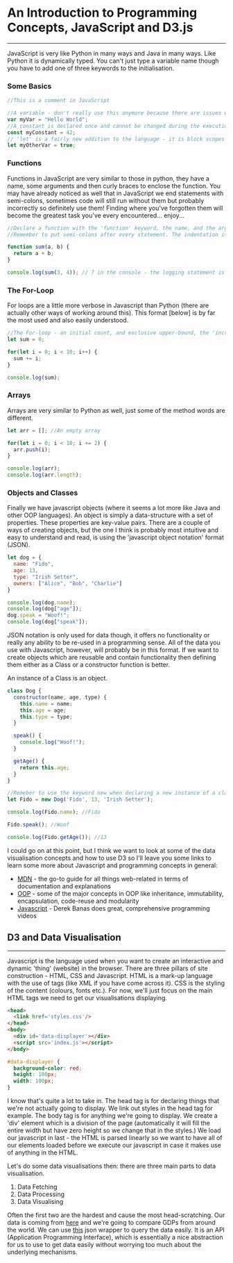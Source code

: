 # An Introduction to Programming Concepts, JavaScript and D3.js
----------------------------------
JavaScript is very like Python in many ways and Java in many ways. Like Python it is dynamically typed. You can't just type a variable name though you have to add one of three keywords to the initialisation.

### Some Basics

```javascript
//This is a comment in JavaScript

//A variable - don't really use this anymore because there are issues with scoping (not catastrophic if you do)
var myVar = "Hello World";
//A constant is declared once and cannot be changed during the execution of the program
const myConstant = 42;
// 'let' is a fairly new addition to the language - it is block scopes i.e. it is related to any { } that surround it
let myOtherVar = true;
```

### Functions

Functions in JavaScript are very similar to those in python, they have a name, some arguments and then curly braces to enclose the function. You may have already noticed as well that in JavaScript we end statements with semi-colons, sometimes code will still run without them but probably incorrectly so definitely use them! Finding where you've forgotten them will become the greatest task you've every encountered... enjoy...

```javascript
//Declare a function with the 'function' keyword, the name, and the arguments in round brackets and then the function code inside curly-brackets
//Remember to put semi-colons after every statement. The indentation is stylistic not necessary for runnable code but definitely good for readable code.

function sum(a, b) {
  return a + b;
}

console.log(sum(3, 4)); // 7 in the console - the logging statement is the same as print - great for debugging
```

### The For-Loop

For loops are a little more verbose in Javascript than Python (there are actually other ways of working around this). This format [below] is by far the most used and also easily understood.

```javascript  
//The For-loop - an initial count, and exclusive upper-bound, the 'incrementor'
let sum = 0;

for(let i = 0; i < 10; i++) {
  sum += i;
}

console.log(sum);
```

### Arrays

Arrays are very similar to Python as well, just some of the method words are different.

```javascript
let arr = []; //An empty array

for(let i = 0; i < 10; i += 2) {
  arr.push(i);
}

console.log(arr);
console.log(arr.length);
```

### Objects and Classes

Finally we have javascript objects (where it seems a lot more like Java and other OOP languages). An object is simply a data-structure with a set of properties. These properties are key-value pairs. There are a couple of ways of creating objects, but the one I think is probably most intuitive and easy to understand and read, is using the 'javascript object notation' format (JSON).

```javascript
let dog = {
  name: "Fido",
  age: 13,
  type: "Irish Setter",
  owners: ["Alice", "Bob", "Charlie"]
}

console.log(dog.name);
console.log(dog["age"]);
dog.speak = "Woof!";
console.log(dog["speak"]);
```

JSON notation is only used for data though, it offers no functionality or really any ability to be re-used in a programming sense. All of the data you use with Javascript, however, will probably be in this format. If we want to create objects which are reusable and contain functionality then defining them either as a Class or a constructor function is better.

An instance of a Class is an object.

```javascript
class Dog {
  constructor(name, age, type) {
    this.name = name;
    this.age = age;
    this.type = type;
  }

  speak() {
    console.log("Woof!");
  }

  getAge() {
    return this.age;
  }
}

//Remeber to use the keyword new when declaring a new instance of a class
let Fido = new Dog('Fido', 13, 'Irish Setter');

console.log(Fido.name); //Fido

Fido.speak(); //Woof

console.log(Fido.getAge()); //13
```

I could go on at this point, but I think we want to look at some of the data visualisation concepts and how to use D3 so I'll leave you some links to learn some more about Javascript and programming concepts in general:
- [MDN](https://developer.mozilla.org/en-US/) - the go-to guide for all things web-related in terms of documentation and explanations
- [OOP](https://stackify.com/oop-concept-inheritance/?utm_referrer=https%3A%2F%2Fwww.google.co.uk%2F) - some of the major concepts in OOP like inheritance, immutability, encapsulation, code-reuse and modularity
- [Javascript](https://www.youtube.com/watch?v=fju9ii8YsGs) - Derek Banas does great, comprehensive programming videos

## D3 and Data Visualisation
---------------------------------

Javascript is the language used when you want to create an interactive and dynamic 'thing' (website) in the browser. There are three pillars of site construction - HTML, CSS and Javascript. HTML is a mark-up language with the use of tags (like XML if you have come across it). CSS is the styling of the content (colours, fonts etc.). For now, we'll just focus on the main HTML tags we need to get our visualisations displaying.

```html
<head>
  <link href='styles.css'/>
</head>
<body>
  <div id='data-displayer'></div>
  <script src='index.js'></script>
</body>
```

```css
#data-displayer {
  background-color: red;
  height: 100px;
  width: 100px;
}
```

I know that's quite a lot to take in. The head tag is for declaring things that we're not actually going to display. We link out styles in the head tag for example. The body tag is for anything we're going to display. We create a 'div' element which is a division of the page (automatically it will fill the entire width but have zero height so we change that in the styles.) We load our javascript in last - the HTML is parsed linearly so we want to have all of our elements loaded before we execute our javascript in case it makes use of anything in the HTML.

Let's do some data visualisations then: there are three main parts to data visualisation.
1. Data Fetching
2. Data Processing
3. Data Visualising

Often the first two are the hardest and cause the most head-scratching. Our data is coming from [here]() and we're going to compare GDPs from around the world. We can use [this](https://github.com/factbook/factbook.json) json wrapper to query the data easily. It is an API (Application Programming Interface), which is essentially a nice abstraction for us to use to get data easily without worrying too much about the underlying mechanisms. 
